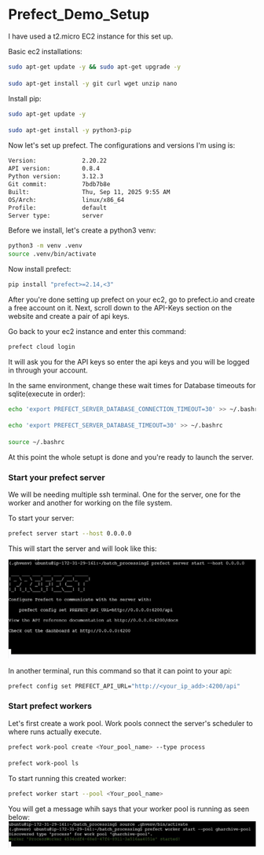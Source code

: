# Prefect_Demo_Setup

I have used a t2.micro EC2 instance for this set up.

Basic ec2 installations:
```bash
sudo apt-get update -y && sudo apt-get upgrade -y

sudo apt-get install -y git curl wget unzip nano
```

Install pip:
```bash
sudo apt-get update -y

sudo apt-get install -y python3-pip
```

Now let's set up prefect. The configurations and versions I'm using is:
```
Version:             2.20.22
API version:         0.8.4
Python version:      3.12.3
Git commit:          7bdb7b8e
Built:               Thu, Sep 11, 2025 9:55 AM
OS/Arch:             linux/x86_64
Profile:             default
Server type:         server
```

Before we install, let's create a python3 venv:
```bash
python3 -m venv .venv
source .venv/bin/activate
```

Now install prefect:
```bash
pip install "prefect>=2.14,<3"
```

After you're done setting up prefect on your ec2, go to prefect.io and create a free account on it. Next, scroll down to the API-Keys section on the website and create a pair of api keys. 

Go back to your ec2 instance and enter this command:
```bash
prefect cloud login
```
It will ask you for the API keys so enter the api keys and you will be logged in through your account.

In the same environment, change these wait times for Database timeouts for sqlite(execute in order):
```bash
echo 'export PREFECT_SERVER_DATABASE_CONNECTION_TIMEOUT=30' >> ~/.bashrc

echo 'export PREFECT_SERVER_DATABASE_TIMEOUT=30' >> ~/.bashrc

source ~/.bashrc
```
At this point the whole setupt is done and you're ready to launch the server.

### Start your prefect server
We will be needing multiple ssh terminal. One for the server, one for the worker and another for working on the file system.

To start your server:
```bash
prefect server start --host 0.0.0.0
```
This will start the server and will look like this:

![Alt text](Images/Server.JPG)

In another terminal, run this command so that it can point to your api:
```bash
prefect config set PREFECT_API_URL="http://<your_ip_add>:4200/api"
```

### Start prefect workers

Let's first create a work pool. Work pools connect the server's scheduler to where runs actually execute.

```bash
prefect work-pool create <Your_pool_name> --type process

prefect work-pool ls
```

To start running this created worker:
```bash
prefect worker start --pool <Your_pool_name>
```
You will get a message whih says that your worker pool is running as seen below:
![Alt text](Images/Worker.JPG)

